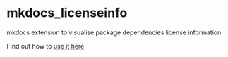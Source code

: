 # mkdocs_licenseinfo

mkdocs extension to visualise package dependencies license information

Find out how to [use it here](usage.md)